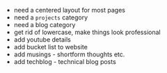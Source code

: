 - need a centered layout for most pages
- need a `projects` category
- need a blog category
- get rid of lowercase, make things look professional
- add youtube details
- add bucket list to website
- add musings - shortform thoughts etc.
- add techblog - technical blog posts